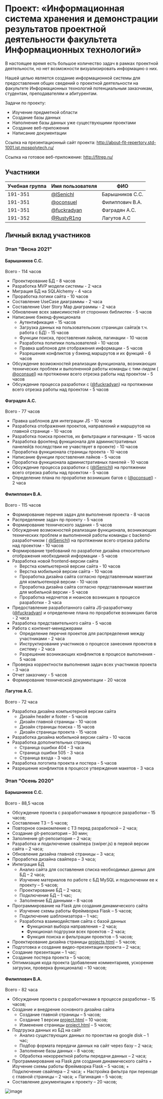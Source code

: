 # Проект: «Информационная система хранения и демонстрации результатов проектной деятельности факультета Информационных технологий»

В настоящее время есть большое количество задач в рамках проектной деятельности, но нет возможности визуализировать информацию о них. 

Нашей целью является создание информационной системы для предоставления общих сведений о проектной деятельности на факультете Информационных технологий потенциальным заказчикам, студентам, преподавателям и абитурентам.

Задачи по проекту:
- Изучение предметной области
- Создание базы данных
- Наполнение базы данных уже существующими проектами
- Создание веб-приложения
- Написание документации

Ссылка на презентационный сайт проекта: http://about-fit-repertory.std-1001.ist.mospolytech.ru/

Ссылка на готовое веб-приложение: http://fitrep.ru/

## Участники

| Учебная группа | Имя пользователя | ФИО                      |
|----------------|------------------|--------------------------|
| 191-351        | [@lSenichl](https://github.com/lSenichl)        | Барышников С.С.          |
| 191-351        | [@oconsuel](https://github.com/oconsuel)        | Филиппович В.А.          |
| 191-351        | [@fuckradyan](https://github.com/fuckradyan)    | Фаградян А.С.            |
| 191-352        | [@RustyR1ng](https://github.com/RustyR1ng)    | Лагутов А.C            |

## Личный вклад участников

### Этап "Весна 2021"

#### Барышников С.С.

Всего - 114 часов

-   Проектирование БД - 8 часов 
-   Разработка MVP модели системы - 2 часа
-   Миграция БД на SQLAlchemy - 4 часа
-   Проработка логики сайта - 10 часов 
-   Составление UseCase диаграммы - 2 часа
-   Составление User Story Map диаграммы - 2 часа
-   Обновление всех зависимостей от сторонних библиотек - 5 часов
-   Написание бэкенд-функционала
    +   Аутентификация - 15 часов
    +   Загрузка данных на пользовательских страницах сайта(в т.ч. работа с БД) - 15 часов
    +   Функции поиска, проставления лайков, пагинации - 10 часов 
    +   Разработка политики пользователей - 10 часов
    +   Правка шаблонов для отображения информации - 5 часов
    +   Разрешения конфликтов у бэкенд маршрутов и их функций - 6 часов
-   Обсуждение возможностей реализации функционала, возникающих технических проблем и выполненной работы команды с тим-лидом ( [@oconsuel](https://github.com/oconsuel)) на протяжении всего отрезка работы над проектом - 5 часов
-   Обсуждение процесса разработки с ([@fuckradyan](https://github.com/fuckradyan)) на протяжении всего отрезка работы над проектом - 5 часов

#### Фаградян А.С.

Всего - 77 часов

-   Правка шаблонов для интеграции JS - 10 часов
-   Разработка отображения проектов, направлений и маршрутов на главной странице - 10 часов
-   Разработка поиска проектов, их фильтрации и пагинации - 15 часов 
-   Разработка фронтенд функционала для административных панелей(в последствии не учавствует в проекте) - 10 часов 
-   Проработка функционала страницы проекта - 10 часов
-   Написание функции проставления лайков - 5 часов
-   Проработка функционала административных панелей - 10 часов
-   Обсуждение процесса разработки с ([@lSenichl](https://github.com/lSenichl)) на протяжении всего отрезка работы над проектом - 5 часов
-   Определение плана по проработке возникших багов с ([@oconsuel](https://github.com/oconsuel)) - 2 часа

#### Филиппович В.А.

Всего - 115 часов

-   Формирование перечня задач для выполнения проекта - 8 часов
-   Распределение задач пр проекту - 5 часов
-   Формирование технического задания - 5 часов 
-   Обсуждение возможностей реализации функционала, возникающих технических проблем и выполненной работы команды с backend-разработчиком ( [@lSenichl](https://github.com/lSenichl)) на протяжении всего отрезка работы над проектом - 10 часов 
-   Формирование требований по разработке дизайна относительно отображения необходимой информации - 5 часов
-   Разработка новой frontend-версии сайта
    +   Верстка компьютерной версии сайта - 10 часов
    +   Верстка мобильной версии сайта - 10 часов
    +   Проработка дизайна сайта согласно представленным макетам для компьютенорй версии - 10 часов
    +   Проработка дизайна сайта согласно представленным макетам для мобильной версии - 5 часов
    +   Проработка недочетов и нюансов возникших в процессе разработки - 3 часа
-   Предоставление разработанного сайта JS-разработчику ([@fuckradyan](https://github.com/fuckradyan)) и определение плана по проработке возникших багов - 2 часа
-   Разработка представительного сайта - 5 часов
-   Работа с контенет-менеджерами 
    + Определение перечня проектов для распределения между участниками - 2 часа
    + Инструктирование участников о процессе занесения проектов в систему - 2 часа
    + Разрешение возникающих конфликтов в процессе выполнения - 5 часов 
-   Проверка корректности выполнения задач всех участников проекта - 3 часа
-   Отчет заказчику - 5 часов
-   Формирование технической документации - 20 часов

    

#### Лагутов А.С. 

Всего - 72 часа

-   Разработка дизайна компьютерной версии сайта
    +   Дизайн header и footer - 5 часов
    +   Дизайн главной страницы - 10 часов
    +   Дизайн страницы поиска - 15 часов
    +   Дизайн страницы проекта - 15 часов
-   Разработка дизайна мобильной версии сайта - 10 часов
-   Разработка дополнительных страниц
    +   Страница ошибки 404 - 3 часа
    +   Страница ошибки 505 - 3 часа
    +   Страница входа - 3 часа
-   Разработка логотипа проекта и постера - 5 часов
-   Разрешение конфликтов в процессе утверждения макетов - 3 часа

### Этап "Осень 2020"

#### Барышников С.С.

Всего - 88,5 часов

-	Обсуждение проекта с разработчиками в процессе разработки – 15 часов;
-	Составление ТЗ – 5 часов;
-	Повторное ознакомление с ТЗ перед разработкой – 2 часа;
-	Создание git-репозитория – 30 мин;
-	Заполнение git-репозитория – 2 часа;
-	Разработка и подключение свайпера (swiper.js) в первой версии сайта – 2 часа;
-	Обновление дизайна главной страницы – 3 часа;
-	Проработка дизайна свайпера – 3 часа;
-	Интеграция БД
    +	Анализ сайта для составления списка необходимых данных для БД – 2 часа;
    +	Изучение материалов по работе с БД MySQL и подключении ее к проекту – 5 часов;
    +	Проектирование БД – 2 часа; 
    +	Подключение БД – 1 час;
    +	Заполнение БД данными – 8 часов
-	Программирование на Flask для создания динамического сайта
    +	Изучение схемы работы Фреймворка Flask – 5 часов;
    +	Подключение шаблонизатора – 1 час;
    +	Разработка взаимодействия сайта с базой данных
        +	Функционал выбора направления – 2 часа;
        +	Функционал подгрузки всех проектов – 2 часа;
        +	Функция поиска и фильтрации проектов – 5 часов;
-	Проектирование дизайна страницы [projects.html](src/project/templates/projects.html) – 5 часов;
-	Подготовка и создание видео-презентации проекта – 2 часа;
-	Создание презентации – 1 час;
-	Создание постера проекта – 5 часов;
-	Оптимизация кода проекта (добавление комментариев, ускорение загрузки, проверка функционала) – 10 часов;


#### Филиппович В.А.

Всего - 82 часа

-	Обсуждение проекта с разработчиками в процессе разработки – 15 часов;
-	Создание и внедрение основного дизайна сайта
    +	Создание главной страницы – 5 часов;
    +	Создание 1 версии [project.html](src/project/templates/project.html) – 10 часов;
    +	Изменение страницы [project.html](src/project/templates/project.html) – 5 часов;
-	Подгрузка данных из БД на сайт
    +	Анализ существующих данных по проектам на google disk – 1 час;
    +	Подбор формата передачи данных на сайт через базу – 2 часа;
    +	Заполнение базы данных – 8 часов;
    +	Обработка некорректной работы передачи данных – 2 часа;
-	 Программирование на Flask для создания динамического сайта
    +	Изучение схемы работы Фреймворка Flask – 5 часов;
    +	Подключение свайпера – 2 часа;
    +	Настройка фильтра при переходе с главной страницы – 2 часа;
    +	Пагинация – 5 часов;
-	Составление документации к проекту – 20 часов;

![image](https://user-images.githubusercontent.com/52798924/116533800-78f3f680-a8ea-11eb-9b4b-74448f67b76f.png)
